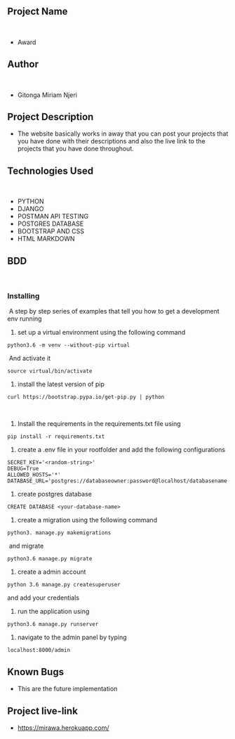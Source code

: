 ## Project Name
​
- Award
## Author 
​
- Gitonga Miriam Njeri
​
## Project Description
- The website basically works in away that you can post your projects that you have       done with their descriptions and also the live link to the projects that you have       done throughout.
​
## Technologies Used
​
- PYTHON
- DJANGO
- POSTMAN API TESTING
- POSTGRES DATABASE
- BOOTSTRAP AND CSS
- HTML MARKDOWN
​
## BDD 
​
​
### Installing
​
A step by step series of examples that tell you how to get a development env running
​
1. set up a virtual environment using the following command
​
```
python3.6 -m venv --without-pip virtual
```
​
And activate it
​
```
source virtual/bin/activate
```
1. install the latest version of pip
​
```
curl https://bootstrap.pypa.io/get-pip.py | python
```
​
1. Install the requirements in the requirements.txt file using
```
pip install -r requirements.txt
```
1. create a .env file in your rootfolder and add the following configurations
```
SECRET_KEY='<random-string>'
DEBUG=True
ALLOWED_HOSTS='*'
DATABASE_URL='postgres://databaseowner:password@localhost/databasename'
```
1. create postgres database
```
CREATE DATABASE <your-database-name>
```
1. create a migration using the following command
```
python3. manage.py makemigrations
```
​
and migrate
```
python3.6 manage.py migrate
```
1. create a admin account
```
python 3.6 manage.py createsuperuser
```
and add your credentials
​
1. run the application using 
```
python3.6 manage.py runserver
```
1. navigate to the admin panel by typing 
```
localhost:8000/admin
```
##  Known Bugs
-  This are the future implementation  
## Project live-link

- https://mirawa.herokuapp.com/



